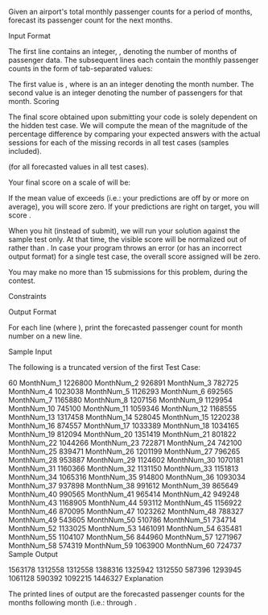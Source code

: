 Given an airport's total monthly passenger counts for a period of  months, forecast its passenger count for the next  months.

Input Format

The first line contains an integer, , denoting the number of months of passenger data. The  subsequent lines each contain the monthly passenger counts in the form of  tab-separated values:

The first value is , where  is an an integer denoting the month number.
The second value is an integer denoting the number of passengers for that month.
Scoring

The final score obtained upon submitting your code is solely dependent on the hidden test case. We will compute the mean of the magnitude of the percentage difference by comparing your expected answers with the actual sessions for each of the missing records in all test cases (samples included).

 (for all forecasted values in all test cases).

Your final score on a scale of  will be: 

If the mean value of  exceeds  (i.e.: your predictions are off by  or more on average), you will score zero. If your predictions are right on target, you will score .

When you hit  (instead of submit), we will run your solution against the sample test only. At that time, the visible score will be normalized out of  rather than . In case your program throws an error (or has an incorrect output format) for a single test case, the overall score assigned will be zero.

You may make no more than 15 submissions for this problem, during the contest.

Constraints


Output Format

For each line  (where ), print the forecasted passenger count for month number  on a new line.

Sample Input

The following is a truncated version of the first Test Case:

60
MonthNum_1  1226800
MonthNum_2  926891
MonthNum_3  782725
MonthNum_4  1023038
MonthNum_5  1126293
MonthNum_6  692565
MonthNum_7  1165880
MonthNum_8  1207156
MonthNum_9  1129954
MonthNum_10 745100
MonthNum_11 1059346
MonthNum_12 1168555
MonthNum_13 1317458
MonthNum_14 528045
MonthNum_15 1220238
MonthNum_16 874557
MonthNum_17 1033389
MonthNum_18 1034165
MonthNum_19 812094
MonthNum_20 1351419
MonthNum_21 801822
MonthNum_22 1044266
MonthNum_23 722871
MonthNum_24 742100
MonthNum_25 839471
MonthNum_26 1201199
MonthNum_27 796265
MonthNum_28 953887
MonthNum_29 1124602
MonthNum_30 1070181
MonthNum_31 1160366
MonthNum_32 1131150
MonthNum_33 1151813
MonthNum_34 1065316
MonthNum_35 914800
MonthNum_36 1093034
MonthNum_37 937898
MonthNum_38 991612
MonthNum_39 865649
MonthNum_40 990565
MonthNum_41 965414
MonthNum_42 949248
MonthNum_43 1168905
MonthNum_44 593112
MonthNum_45 1156922
MonthNum_46 870095
MonthNum_47 1023262
MonthNum_48 788327
MonthNum_49 543605
MonthNum_50 510786
MonthNum_51 734714
MonthNum_52 1133025
MonthNum_53 1461091
MonthNum_54 635481
MonthNum_55 1104107
MonthNum_56 844960
MonthNum_57 1271967
MonthNum_58 574319
MonthNum_59 1063900
MonthNum_60 724737
Sample Output

1563178
1312558
1312558
1388316
1325942
1312550
587396
1293945
1061128
590392
1092215
1446327
Explanation

The  printed lines of output are the forecasted passenger counts for the  months following month  (i.e.:  through .
